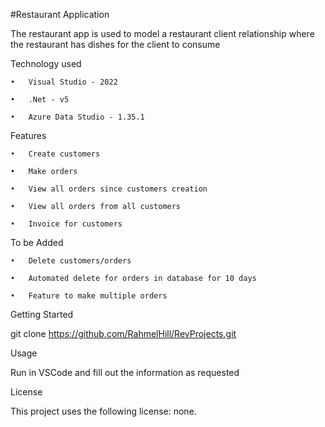 #Restaurant Application


The restaurant app is used to model a restaurant client relationship where the restaurant has dishes for the client to consume 


Technology used

	•	Visual Studio - 2022

	•	.Net - v5

	•	Azure Data Studio - 1.35.1

Features

	•	Create customers

	•	Make orders

	•	View all orders since customers creation

	•	View all orders from all customers

	•	Invoice for customers

To be Added

	•	Delete customers/orders

	•	Automated delete for orders in database for 10 days

	•	Feature to make multiple orders 


Getting Started

git clone https://github.com/RahmelHill/RevProjects.git


Usage

Run in VSCode and fill out the information as requested 

License

This project uses the following license: none.







